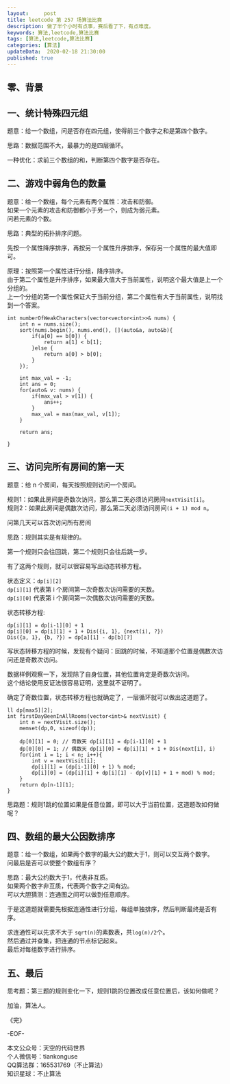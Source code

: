 ```yaml
---   
layout:     post  
title: leetcode 第 257 场算法比赛  
description: 做了半个小时有点事，赛后看了下，有点难度。     
keywords: 算法,leetcode,算法比赛  
tags: [算法,leetcode,算法比赛]    
categories: [算法]  
updateData:  2020-02-18 21:30:00  
published: true  
---  
```



## 零、背景  



## 一、统计特殊四元组  


题意：给一个数组，问是否存在四元组，使得前三个数字之和是第四个数字。  


思路：数据范围不大，最暴力的是四层循环。  


一种优化：求前三个数组的和，判断第四个数字是否存在。  


## 二、游戏中弱角色的数量  


题意：给一个数组，每个元素有两个属性：攻击和防御。  
如果一个元素的攻击和防御都小于另一个，则成为弱元素。  
问若元素的个数。  


思路：典型的拓扑排序问题。  


先按一个属性降序排序，再按另一个属性升序排序，保存另一个属性的最大值即可。  


原理：按照第一个属性进行分组，降序排序。  
由于第二个属性是升序排序，如果最大值大于当前属性，说明这个最大值是上一个分组的。  
上一个分组的第一个属性保证大于当前分组，第二个属性有大于当前属性，说明找到一个答案。  


```
int numberOfWeakCharacters(vector<vector<int>>& nums) {
    int n = nums.size();
    sort(nums.begin(), nums.end(), [](auto&a, auto&b){
        if(a[0] == b[0]) {
            return a[1] < b[1];
        }else {
            return a[0] > b[0];
        }
    });

    int max_val = -1;
    int ans = 0;
    for(auto& v: nums) {
        if(max_val > v[1]) {
            ans++;
        }
        max_val = max(max_val, v[1]);
    }

    return ans;

}
```


## 三、访问完所有房间的第一天  


题意：给 n 个房间，每天按照规则访问一个房间。  


规则1：如果此房间是奇数次访问，那么第二天必须访问房间`nextVisit[i]`。  
规则2：如果此房间是偶数次访问，那么第二天必须访问房间`(i + 1) mod n`。  


问第几天可以首次访问所有房间


思路：规则其实是有规律的。  


第一个规则只会往回跳，第二个规则只会往后跳一步。


有了这两个规则，就可以很容易写出动态转移方程。  


状态定义：`dp[i][2]`  
`dp[i][1]` 代表第 i 个房间第一次奇数次访问需要的天数。  
`dp[i][0]` 代表第 i 个房间第一次偶数次访问需要的天数。  


状态转移方程:  


```
dp[i][1] = dp[i-1][0] + 1
dp[i][0] = dp[i][1] + 1 + Dis({i, 1}, {next(i), ?})
Dis({a, 1}, {b, ?}) = dp[a][1] - dp[b][?]
```


写状态转移方程的时候，发现有个疑问：回跳的时候，不知道那个位置是偶数次访问还是奇数次访问。   



数据样例观察一下，发现除了自身位置，其他位置肯定是奇数次访问。  
这个结论使用反证法很容易证明，这里就不证明了。  


确定了奇数位置，状态转移方程也就确定了，一层循环就可以做出这道题了。  


```
ll dp[max5][2];
int firstDayBeenInAllRooms(vector<int>& nextVisit) {
    int n = nextVisit.size();
    memset(dp,0, sizeof(dp));

    dp[0][1] = 0; // 奇数天 dp[i][1] = dp[i-1][0] + 1
    dp[0][0] = 1; // 偶数天 dp[i][0] = dp[i][1] + 1 + Dis(next[i], i)
    for(int i = 1; i < n; i++){
        int v = nextVisit[i];
        dp[i][1] = (dp[i-1][0] + 1) % mod;
        dp[i][0] = (dp[i][1] + dp[i][1] - dp[v][1] + 1 + mod) % mod;
    }
    return dp[n-1][1];
}
```


思路题：规则1跳的位置如果是任意位置，即可以大于当前位置，这道题改如何做呢？  



## 四、数组的最大公因数排序  


题意：给一个数组，如果两个数字的最大公约数大于1，则可以交互两个数字。  
问最后是否可以使整个数组有序？  


思路：最大公约数大于1，代表非互质。  
如果两个数字非互质，代表两个数字之间有边。  
可以大胆猜测：连通图之间可以做到任意顺序。  


于是这道题就需要先根据连通性进行分组，每组单独排序，然后判断最终是否有序。  


求连通性可以先求不大于 `sqrt(n)`的素数表，共`log(n)/2`个。  
然后通过并查集，把连通的节点标记起来。  
最后对每组数字进行排序。  



## 五、最后  



思考题：第三题的规则变化一下，规则1跳的位置改成任意位置后，该如何做呢？  





加油，算法人。  


《完》  


-EOF-  



本文公众号：天空的代码世界  
个人微信号：tiankonguse  
QQ算法群：165531769（不止算法）  
知识星球：不止算法  

